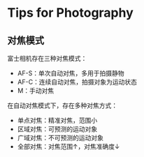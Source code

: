 # Tips for Photography
## 对焦模式
富士相机存在三种对焦模式：
- AF-S：单次自动对焦，多用于拍摄静物
- AF-C：连续自动对焦，拍摄对象为运动状态
- M：手动对焦

在自动对焦模式下，存在多种对焦方式：
- 单点对焦：精准对焦，范围小
- 区域对焦：可预测的运动对象
- 广域对焦：不可预测的运动对象
- 全部对焦：对焦范围$\uparrow$，对焦准确度$\downarrow$